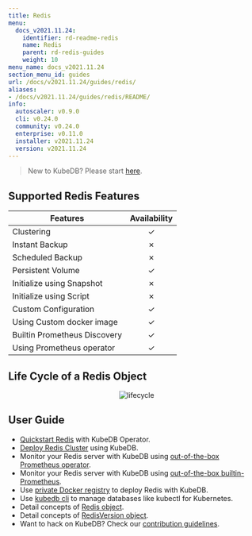 ```yaml
---
title: Redis
menu:
  docs_v2021.11.24:
    identifier: rd-readme-redis
    name: Redis
    parent: rd-redis-guides
    weight: 10
menu_name: docs_v2021.11.24
section_menu_id: guides
url: /docs/v2021.11.24/guides/redis/
aliases:
- /docs/v2021.11.24/guides/redis/README/
info:
  autoscaler: v0.9.0
  cli: v0.24.0
  community: v0.24.0
  enterprise: v0.11.0
  installer: v2021.11.24
  version: v2021.11.24
---
```


> New to KubeDB? Please start [here](/docs/v2021.11.24/README).

## Supported Redis Features

| Features                     | Availability |
| ---------------------------- | :----------: |
| Clustering                   |   &#10003;   |
| Instant Backup               |   &#10007;   |
| Scheduled Backup             |   &#10007;   |
| Persistent Volume            |   &#10003;   |
| Initialize using Snapshot    |   &#10007;   |
| Initialize using Script      |   &#10007;   |
| Custom Configuration         |   &#10003;   |
| Using Custom docker image    |   &#10003;   |
| Builtin Prometheus Discovery |   &#10003;   |
| Using Prometheus operator    |   &#10003;   |

## Life Cycle of a Redis Object

<p align="center">
  <img alt="lifecycle"  src="/docs/v2021.11.24/images/redis/redis-lifecycle.svg">
</p>

## User Guide

- [Quickstart Redis](/docs/v2021.11.24/guides/redis/quickstart/quickstart) with KubeDB Operator.
- [Deploy Redis Cluster](/docs/v2021.11.24/guides/redis/clustering/redis-cluster) using KubeDB.
- Monitor your Redis server with KubeDB using [out-of-the-box Prometheus operator](/docs/v2021.11.24/guides/redis/monitoring/using-prometheus-operator).
- Monitor your Redis server with KubeDB using [out-of-the-box builtin-Prometheus](/docs/v2021.11.24/guides/redis/monitoring/using-builtin-prometheus).
- Use [private Docker registry](/docs/v2021.11.24/guides/redis/private-registry/using-private-registry) to deploy Redis with KubeDB.
- Use [kubedb cli](/docs/v2021.11.24/guides/redis/cli/cli) to manage databases like kubectl for Kubernetes.
- Detail concepts of [Redis object](/docs/v2021.11.24/guides/redis/concepts/redis).
- Detail concepts of [RedisVersion object](/docs/v2021.11.24/guides/redis/concepts/catalog).
- Want to hack on KubeDB? Check our [contribution guidelines](/docs/v2021.11.24/CONTRIBUTING).
